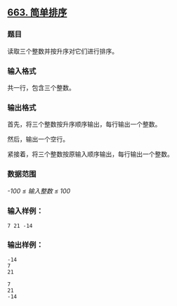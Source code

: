 ## [663. 简单排序](https://www.acwing.com/problem/content/665/)

### 题目

读取三个整数并按升序对它们进行排序。

### 输入格式

共一行，包含三个整数。

### 输出格式

首先，将三个整数按升序顺序输出，每行输出一个整数。

然后，输出一个空行。

紧接着，将三个整数按原输入顺序输出，每行输出一个整数。

### 数据范围

*-100 ≤ 输入整数 ≤ 100*

### 输入样例：

```
7 21 -14
```

### 输出样例：

```
-14
7
21

7
21
-14
```
